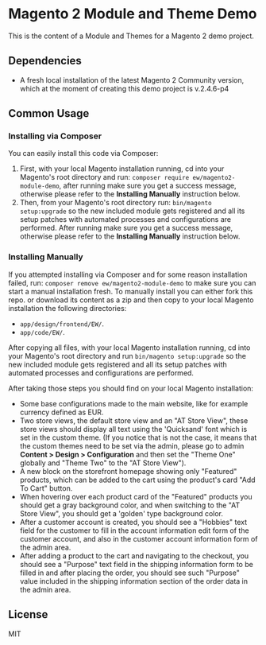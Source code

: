 # Magento 2 Module and Theme Demo
This is the content of a Module and Themes for a Magento 2 demo project.

## Dependencies
* A fresh local installation of the latest Magento 2 Community version, 
which at the moment of creating this demo project is v.2.4.6-p4

## Common Usage

### Installing via Composer
You can easily install this code via Composer:
1. First, with your local Magento installation running, cd into your Magento's root directory and run:
`composer require ew/magento2-module-demo`, after running make sure you get a success message, otherwise please refer 
to the **Installing Manually** instruction below.
2. Then, from your Magento's root directory run: `bin/magento setup:upgrade` so the new included module gets 
registered and all its setup patches with automated processes and configurations are performed. After running 
make sure you get a success message, otherwise please refer to the **Installing Manually** instruction below.

### Installing Manually
If you attempted installing via Composer and for some reason installation failed, run: 
`composer remove ew/magento2-module-demo` to make sure you can start a manual installation fresh. 
To manually install you can either fork this repo. or download its content as a zip 
and then copy to your local Magento installation the following directories:
* `app/design/frontend/EW/`.
* `app/code/EW/`.

After copying all files, with your local Magento installation running, cd into your Magento's root directory and run 
`bin/magento setup:upgrade` so the new included module gets registered and 
all its setup patches with automated processes and configurations are performed.

After taking those steps you should find on your local Magento installation:
* Some base configurations made to the main website, like for example currency defined as EUR. 
* Two store views, the default store view and an "AT Store View", 
these store views should display all text using the 'Quicksand' font which is set in the custom theme.
  (If you notice that is not the case, it means that the custom themes need to be set via the admin, 
please go to admin **Content > Design > Configuration** and then set the "Theme One" globally 
and "Theme Two" to the "AT Store View").
* A new block on the storefront homepage showing only "Featured" products, which can be added to the cart 
using the product's card "Add To Cart" button.
* When hovering over each product card of the "Featured" products you should get a gray background color,
and when switching to the "AT Store View", you should get a 'golden' type background color.
* After a customer account is created, you should see a "Hobbies" text field for the customer to fill 
in the account information edit form of the customer account, 
and also in the customer account information form of the admin area.
* After adding a product to the cart and navigating to the checkout, 
you should see a "Purpose" text field in the shipping information form to be filled in and after placing the order,
you should see such "Purpose" value included in the shipping information section of the order data in the admin area.

License
----

MIT
